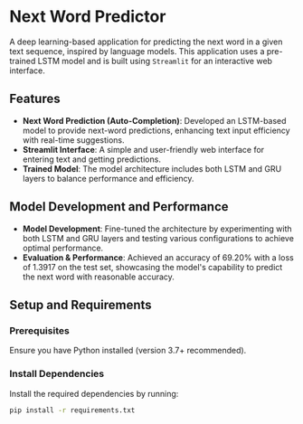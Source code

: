 # Next Word Predictor

A deep learning-based application for predicting the next word in a given text sequence, inspired by language models. This application uses a pre-trained LSTM model and is built using `Streamlit` for an interactive web interface.

## Features

- **Next Word Prediction (Auto-Completion)**: Developed an LSTM-based model to provide next-word predictions, enhancing text input efficiency with real-time suggestions.
- **Streamlit Interface**: A simple and user-friendly web interface for entering text and getting predictions.
- **Trained Model**: The model architecture includes both LSTM and GRU layers to balance performance and efficiency.

## Model Development and Performance

- **Model Development**: Fine-tuned the architecture by experimenting with both LSTM and GRU layers and testing various configurations to achieve optimal performance.
- **Evaluation & Performance**: Achieved an accuracy of 69.20% with a loss of 1.3917 on the test set, showcasing the model's capability to predict the next word with reasonable accuracy.

## Setup and Requirements

### Prerequisites

Ensure you have Python installed (version 3.7+ recommended).

### Install Dependencies

Install the required dependencies by running:

```bash
pip install -r requirements.txt
